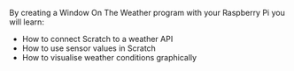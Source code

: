 By creating a Window On The Weather program with your Raspberry Pi you will learn:

- How to connect Scratch to a weather API
- How to use sensor values in Scratch
- How to visualise weather conditions graphically


